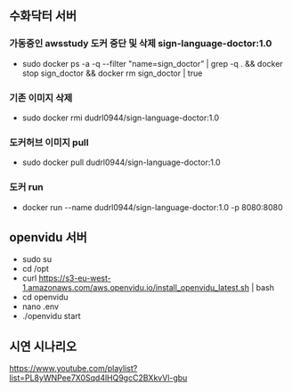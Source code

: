 ## 수화닥터 서버
### 가동중인 awsstudy 도커 중단 및 삭제 sign-language-doctor:1.0
- sudo docker ps -a -q --filter "name=sign_doctor” | grep -q . && docker stop sign_doctor && docker rm sign_doctor | true

### 기존 이미지 삭제
- sudo docker rmi dudrl0944/sign-language-doctor:1.0

### 도커허브 이미지 pull
- sudo docker pull dudrl0944/sign-language-doctor:1.0

### 도커 run
- docker run  --name dudrl0944/sign-language-doctor:1.0  -p 8080:8080

## openvidu 서버
- sudo su
- cd /opt
- curl https://s3-eu-west-1.amazonaws.com/aws.openvidu.io/install_openvidu_latest.sh | bash
- cd openvidu
- nano .env
- ./openvidu start



## 시연 시나리오

https://www.youtube.com/playlist?list=PL8yWNPee7X0Sqd4lHQ9gcC2BXkvVl-gbu
